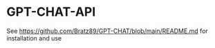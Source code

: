 # GPT-CHAT-API
See https://github.com/Bratz89/GPT-CHAT/blob/main/README.md for installation and use
